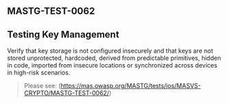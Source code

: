 ##  MASTG-TEST-0062

## Testing Key Management

Verify that key storage is not configured insecurely and that keys are not stored unprotected, hardcoded, derived from predictable primitives, hidden in code, imported from insecure locations or synchronized across devices in high-risk scenarios.

> Please see: (https://mas.owasp.org/MASTG/tests/ios/MASVS-CRYPTO/MASTG-TEST-0062/)
